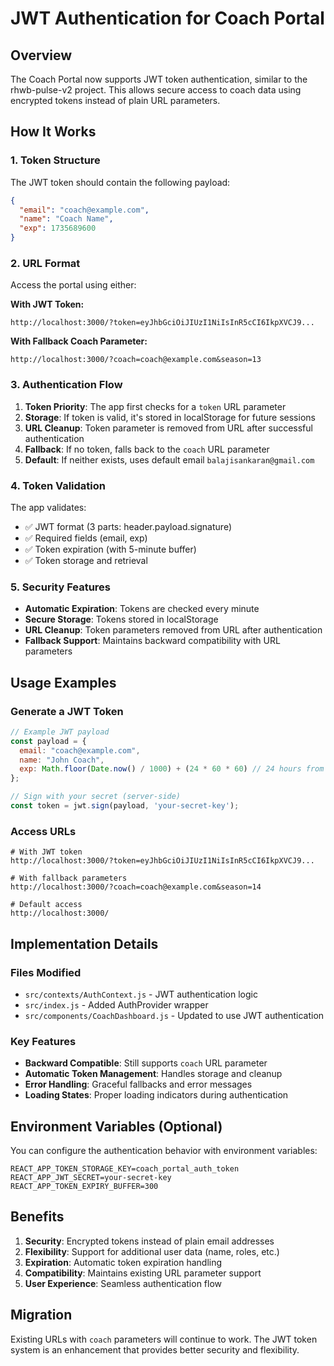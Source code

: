 # JWT Authentication for Coach Portal

## Overview

The Coach Portal now supports JWT token authentication, similar to the rhwb-pulse-v2 project. This allows secure access to coach data using encrypted tokens instead of plain URL parameters.

## How It Works

### 1. Token Structure
The JWT token should contain the following payload:
```json
{
  "email": "coach@example.com",
  "name": "Coach Name",
  "exp": 1735689600
}
```

### 2. URL Format
Access the portal using either:

**With JWT Token:**
```
http://localhost:3000/?token=eyJhbGciOiJIUzI1NiIsInR5cCI6IkpXVCJ9...
```

**With Fallback Coach Parameter:**
```
http://localhost:3000/?coach=coach@example.com&season=13
```

### 3. Authentication Flow

1. **Token Priority**: The app first checks for a `token` URL parameter
2. **Storage**: If token is valid, it's stored in localStorage for future sessions
3. **URL Cleanup**: Token parameter is removed from URL after successful authentication
4. **Fallback**: If no token, falls back to the `coach` URL parameter
5. **Default**: If neither exists, uses default email `balajisankaran@gmail.com`

### 4. Token Validation

The app validates:
- ✅ JWT format (3 parts: header.payload.signature)
- ✅ Required fields (email, exp)
- ✅ Token expiration (with 5-minute buffer)
- ✅ Token storage and retrieval

### 5. Security Features

- **Automatic Expiration**: Tokens are checked every minute
- **Secure Storage**: Tokens stored in localStorage
- **URL Cleanup**: Token parameters removed from URL after authentication
- **Fallback Support**: Maintains backward compatibility with URL parameters

## Usage Examples

### Generate a JWT Token
```javascript
// Example JWT payload
const payload = {
  email: "coach@example.com",
  name: "John Coach",
  exp: Math.floor(Date.now() / 1000) + (24 * 60 * 60) // 24 hours from now
};

// Sign with your secret (server-side)
const token = jwt.sign(payload, 'your-secret-key');
```

### Access URLs
```
# With JWT token
http://localhost:3000/?token=eyJhbGciOiJIUzI1NiIsInR5cCI6IkpXVCJ9...

# With fallback parameters
http://localhost:3000/?coach=coach@example.com&season=14

# Default access
http://localhost:3000/
```

## Implementation Details

### Files Modified
- `src/contexts/AuthContext.js` - JWT authentication logic
- `src/index.js` - Added AuthProvider wrapper
- `src/components/CoachDashboard.js` - Updated to use JWT authentication

### Key Features
- **Backward Compatible**: Still supports `coach` URL parameter
- **Automatic Token Management**: Handles storage and cleanup
- **Error Handling**: Graceful fallbacks and error messages
- **Loading States**: Proper loading indicators during authentication

## Environment Variables (Optional)

You can configure the authentication behavior with environment variables:

```env
REACT_APP_TOKEN_STORAGE_KEY=coach_portal_auth_token
REACT_APP_JWT_SECRET=your-secret-key
REACT_APP_TOKEN_EXPIRY_BUFFER=300
```

## Benefits

1. **Security**: Encrypted tokens instead of plain email addresses
2. **Flexibility**: Support for additional user data (name, roles, etc.)
3. **Expiration**: Automatic token expiration handling
4. **Compatibility**: Maintains existing URL parameter support
5. **User Experience**: Seamless authentication flow

## Migration

Existing URLs with `coach` parameters will continue to work. The JWT token system is an enhancement that provides better security and flexibility. 